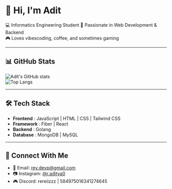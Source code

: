 # 👋 Hi, I'm Adit  

💻 Informatics Engineering Student 
🚀 Passionate in Web Development & Backend  
🎮 Loves vibescoding, coffee, and sometimes gaming  

---

## 📊 GitHub Stats  

![Adit's GitHub stats](https://github-readme-stats.vercel.app/api?username=rey-devp&show_icons=true&theme=tokyonight)  
![Top Langs](https://github-readme-stats.vercel.app/api/top-langs/?username=rey-devp&layout=compact&theme=tokyonight)  

---

## 🛠️ Tech Stack  

- **Frontend** : JavaScript | HTML | CSS | Tailwind CSS  
- **Framework** : Fiber | React 
- **Backend** : Golang  
- **Database** : MongoDB | MySQL  

---

## 🤝 Connect With Me  

- 📧 Email: [rey.devp@gmail.com](mailto:rey.devp@gmail.com)  
- 📷 Instagram: [@r.aditya0](https://www.instagram.com/r.aditya0?igsh=MTNhYW1pcWgzeXJ4ZQ==)  
- 🎮 Discord: rereiizzz | 584975016341274645  

